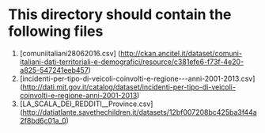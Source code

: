 # This directory should contain the following files
1. [comuniitaliani28062016.csv] (http://ckan.ancitel.it/dataset/comuni-italiani-dati-territoriali-e-demografici/resource/c381efe6-f73f-4e20-a825-547241eeb457)
2. [incidenti-per-tipo-di-veicoli-coinvolti-e-regione---anni-2001-2013.csv] (http://dati.mit.gov.it/catalog/dataset/incidenti-per-tipo-di-veicoli-coinvolti-e-regione-anni-2001-2013)
3. [LA_SCALA_DEI_REDDITI__Province.csv] (http://datiatlante.savethechildren.it/datasets/12bf007208bc425ba3f44a2f8bd6c01a_0)
